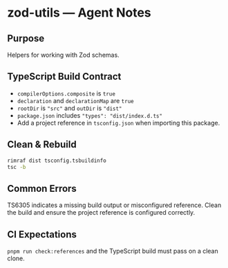 # zod-utils — Agent Notes

## Purpose
Helpers for working with Zod schemas.

## TypeScript Build Contract
- `compilerOptions.composite` is `true`
- `declaration` and `declarationMap` are `true`
- `rootDir` is `"src"` and `outDir` is `"dist"`
- `package.json` includes `"types": "dist/index.d.ts"`
- Add a project reference in `tsconfig.json` when importing this package.

## Clean & Rebuild
```sh
rimraf dist tsconfig.tsbuildinfo
tsc -b
```

## Common Errors
TS6305 indicates a missing build output or misconfigured reference. Clean the build and ensure the project reference is configured correctly.

## CI Expectations
`pnpm run check:references` and the TypeScript build must pass on a clean clone.
